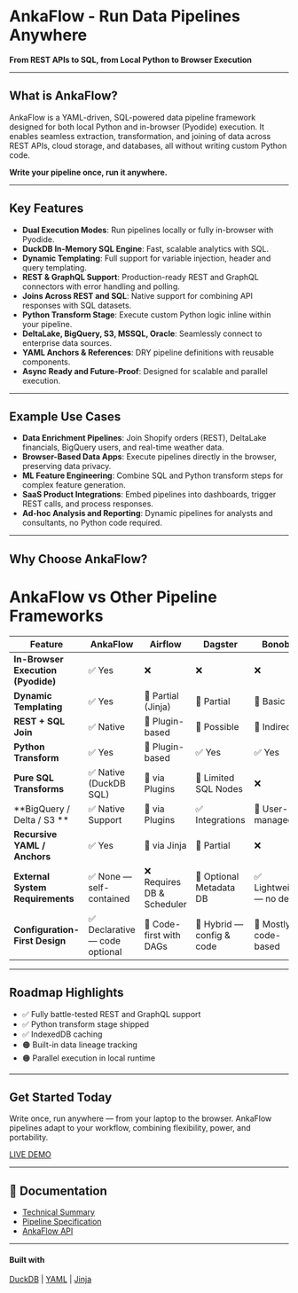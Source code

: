 
# AnkaFlow - Run Data Pipelines Anywhere

**From REST APIs to SQL, from Local Python to Browser Execution**

---

## What is AnkaFlow?

AnkaFlow is a YAML-driven, SQL-powered data pipeline framework designed for both local Python and in-browser (Pyodide) execution. It enables seamless extraction, transformation, and joining of data across REST APIs, cloud storage, and databases, all without writing custom Python code.

**Write your pipeline once, run it anywhere.**

---

## Key Features

- **Dual Execution Modes**: Run pipelines locally or fully in-browser with Pyodide.
- **DuckDB In-Memory SQL Engine**: Fast, scalable analytics with SQL.
- **Dynamic Templating**: Full support for variable injection, header and query templating.
- **REST & GraphQL Support**: Production-ready REST and GraphQL connectors with error handling and polling.
- **Joins Across REST and SQL**: Native support for combining API responses with SQL datasets.
- **Python Transform Stage**: Execute custom Python logic inline within your pipeline.
- **DeltaLake, BigQuery, S3, MSSQL, Oracle**: Seamlessly connect to enterprise data sources.
- **YAML Anchors & References**: DRY pipeline definitions with reusable components.
- **Async Ready and Future-Proof**: Designed for scalable and parallel execution.

---

## Example Use Cases

- **Data Enrichment Pipelines**: Join Shopify orders (REST), DeltaLake financials, BigQuery users, and real-time weather data.
- **Browser-Based Data Apps**: Execute pipelines directly in the browser, preserving data privacy.
- **ML Feature Engineering**: Combine SQL and Python transform steps for complex feature generation.
- **SaaS Product Integrations**: Embed pipelines into dashboards, trigger REST calls, and process responses.
- **Ad-hoc Analysis and Reporting**: Dynamic pipelines for analysts and consultants, no Python code required.

---

## Why Choose AnkaFlow?

# AnkaFlow vs Other Pipeline Frameworks

| **Feature**                        | **AnkaFlow**              | **Airflow**              | **Dagster**              | **Bonobo**               | **Luigi**                | **DLT**                    |
|------------------------------------|----------------------------|---------------------------|---------------------------|---------------------------|---------------------------|-----------------------------|
| **In-Browser Execution (Pyodide)** | ✅ Yes                    | ❌                        | ❌                        | ❌                        | ❌                        | ❌                          |
| **Dynamic Templating**             | ✅ Yes                    | 🔶 Partial (Jinja)        | 🔶 Partial                | 🔶 Basic                  | 🔶 Basic                  | 🔶 via Python               |
| **REST + SQL Join**                | ✅ Native                 | 🔶 Plugin-based           | 🔶 Possible               | 🔶 Indirect               | 🔶 Indirect               | 🔶 via SQLMesh              |
| **Python Transform**               | ✅ Yes                    | 🔶 Plugin-based           | ✅ Yes                    | ✅ Yes                    | ✅ Yes                    | ✅ Yes                      |
| **Pure SQL Transforms**            | ✅ Native (DuckDB SQL)    | 🔶 via Plugins            | 🔶 Limited SQL Nodes      | ❌                        | ❌                        | ✅ via Destinations         |
| **BigQuery / Delta / S3 **  | ✅ Native Support         | 🔶 via Plugins            | ✅ Integrations           | 🔶 User-managed           | 🔶 User-managed           | ✅ Native                   |
| **Recursive YAML / Anchors**       | ✅ Yes                    | 🔶 via Jinja              | 🔶 Partial                | ❌                        | ❌                        | ❌                          |
| **External System Requirements**   | ✅ None — self-contained  | ❌ Requires DB & Scheduler | 🔶 Optional Metadata DB   | ✅ Lightweight — no deps  | ❌ Requires Scheduler     | ✅ No built-in orchestration |
| **Configuration-First Design**     | ✅ Declarative — code optional | 🔶 Code-first with DAGs    | 🔶 Hybrid — config & code | 🔶 Mostly code-based      | 🔶 Code-centric           | ❌ Code is required (Python) |

---

## Roadmap Highlights

- ✅ Fully battle-tested REST and GraphQL support
- ✅ Python transform stage shipped
- ✅ IndexedDB caching
- 🟠 Built-in data lineage tracking
- 🟠 Parallel execution in local runtime

---

## Get Started Today

Write once, run anywhere — from your laptop to the browser. AnkaFlow pipelines adapt to your workflow, combining flexibility, power, and portability.

[LIVE DEMO](/demo)


---

## 📖 Documentation

- [Technical Summary](overview/)
- [Pipeline Specification](api/ankaflow.models/)
- [AnkaFlow API](api/ankaflow/)

---

#### Built with

[DuckDB](https://duckdb.org) | [YAML](https://yaml.org/) | [Jinja](https://jinja.palletsprojects.com/en/stable/)